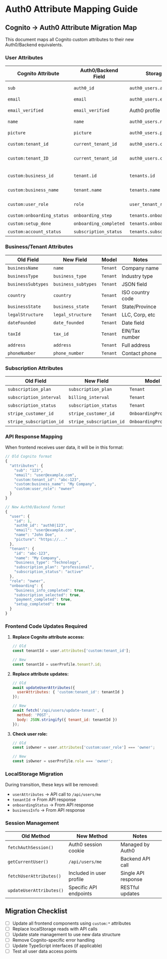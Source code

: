 # Auth0 Attribute Mapping Guide

## Cognito → Auth0 Attribute Migration Map

This document maps all Cognito custom attributes to their new Auth0/Backend equivalents.

### User Attributes

| Cognito Attribute | Auth0/Backend Field | Storage Location | Notes |
|------------------|-------------------|------------------|-------|
| `sub` | `auth0_id` | `auth0_users.auth0_id` | Auth0 unique identifier |
| `email` | `email` | `auth0_users.email` | Primary email |
| `email_verified` | `email_verified` | Auth0 profile | Handled by Auth0 |
| `name` | `name` | `auth0_users.name` | Full name |
| `picture` | `picture` | `auth0_users.picture` | Profile picture URL |
| `custom:tenant_id` | `current_tenant_id` | `auth0_users.current_tenant_id` | Active tenant |
| `custom:tenant_ID` | `current_tenant_id` | `auth0_users.current_tenant_id` | Same as above (case fix) |
| `custom:business_id` | `tenant.id` | `tenants.id` | Now using tenant ID |
| `custom:business_name` | `tenant.name` | `tenants.name` | Business name |
| `custom:user_role` | `role` | `user_tenant_roles.role` | User role in tenant |
| `custom:onboarding_status` | `onboarding_step` | `tenants.onboarding_step` | Current step |
| `custom:setup_done` | `onboarding_completed` | `tenants.onboarding_completed` | Boolean flag |
| `custom:account_status` | `subscription_status` | `tenants.subscription_status` | Active/Inactive |

### Business/Tenant Attributes

| Old Field | New Field | Model | Notes |
|-----------|-----------|-------|-------|
| `businessName` | `name` | `Tenant` | Company name |
| `businessType` | `business_type` | `Tenant` | Industry type |
| `businessSubtypes` | `business_subtypes` | `Tenant` | JSON field |
| `country` | `country` | `Tenant` | ISO country code |
| `businessState` | `business_state` | `Tenant` | State/Province |
| `legalStructure` | `legal_structure` | `Tenant` | LLC, Corp, etc |
| `dateFounded` | `date_founded` | `Tenant` | Date field |
| `taxId` | `tax_id` | `Tenant` | EIN/Tax number |
| `address` | `address` | `Tenant` | Full address |
| `phoneNumber` | `phone_number` | `Tenant` | Contact phone |

### Subscription Attributes

| Old Field | New Field | Model | Notes |
|-----------|-----------|-------|-------|
| `subscription_plan` | `subscription_plan` | `Tenant` | free/professional/enterprise |
| `subscription_interval` | `billing_interval` | `Tenant` | monthly/annual |
| `subscription_status` | `subscription_status` | `Tenant` | active/trialing/past_due |
| `stripe_customer_id` | `stripe_customer_id` | `OnboardingProgress` | Stripe reference |
| `stripe_subscription_id` | `stripe_subscription_id` | `OnboardingProgress` | Stripe reference |

### API Response Mapping

When frontend receives user data, it will be in this format:

```javascript
// Old Cognito format
{
  "attributes": {
    "sub": "123",
    "email": "user@example.com",
    "custom:tenant_id": "abc-123",
    "custom:business_name": "My Company",
    "custom:user_role": "owner"
  }
}

// New Auth0/Backend format
{
  "user": {
    "id": 1,
    "auth0_id": "auth0|123",
    "email": "user@example.com",
    "name": "John Doe",
    "picture": "https://..."
  },
  "tenant": {
    "id": "abc-123",
    "name": "My Company",
    "business_type": "Technology",
    "subscription_plan": "professional",
    "subscription_status": "active"
  },
  "role": "owner",
  "onboarding": {
    "business_info_completed": true,
    "subscription_selected": true,
    "payment_completed": true,
    "setup_completed": true
  }
}
```

### Frontend Code Updates Required

1. **Replace Cognito attribute access:**
   ```javascript
   // Old
   const tenantId = user.attributes['custom:tenant_id'];
   
   // New
   const tenantId = userProfile.tenant?.id;
   ```

2. **Replace attribute updates:**
   ```javascript
   // Old
   await updateUserAttributes({
     userAttributes: { 'custom:tenant_id': tenantId }
   });
   
   // New
   await fetch('/api/users/update-tenant', {
     method: 'POST',
     body: JSON.stringify({ tenant_id: tenantId })
   });
   ```

3. **Check user role:**
   ```javascript
   // Old
   const isOwner = user.attributes['custom:user_role'] === 'owner';
   
   // New
   const isOwner = userProfile.role === 'owner';
   ```

### LocalStorage Migration

During transition, these keys will be removed:
- `userAttributes` → API call to `/api/users/me`
- `tenantId` → From API response
- `onboardingStatus` → From API response
- `businessInfo` → From API response

### Session Management

| Old Method | New Method | Notes |
|------------|------------|-------|
| `fetchAuthSession()` | Auth0 session cookie | Managed by Auth0 |
| `getCurrentUser()` | `/api/users/me` | Backend API call |
| `fetchUserAttributes()` | Included in user profile | Single API response |
| `updateUserAttributes()` | Specific API endpoints | RESTful updates |

## Migration Checklist

- [ ] Update all frontend components using `custom:*` attributes
- [ ] Replace localStorage reads with API calls  
- [ ] Update state management to use new data structure
- [ ] Remove Cognito-specific error handling
- [ ] Update TypeScript interfaces (if applicable)
- [ ] Test all user data access points